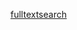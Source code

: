 [fulltextsearch](https://caspg.com/blog/optimizing-full-text-search-with-postgres-materialized-view-in-rails)
